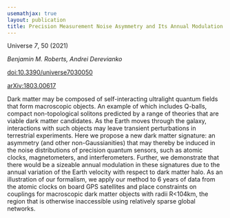```yaml
---
usemathjax: true
layout: publication
title: Precision Measurement Noise Asymmetry and Its Annual Modulation as a Dark Matter Signature
---
```


Universe *7*, 50 (2021)

_Benjamin M. Roberts, Andrei Derevianko_

[doi:10.3390/universe7030050](http://dx.doi.org/10.3390/universe7030050)

[arXiv:1803.00617](http://arxiv.org/abs/1803.00617)


Dark matter may be composed of self-interacting ultralight quantum fields that form macroscopic objects. An example of which includes Q-balls, compact non-topological solitons predicted by a range of theories that are viable dark matter candidates. As the Earth moves through the galaxy, interactions with such objects may leave transient perturbations in terrestrial experiments. Here we propose a new dark matter signature: an asymmetry (and other non-Gaussianities) that may thereby be induced in the noise distributions of precision quantum sensors, such as atomic clocks, magnetometers, and interferometers. Further, we demonstrate that there would be a sizeable annual modulation in these signatures due to the annual variation of the Earth velocity with respect to dark matter halo. As an illustration of our formalism, we apply our method to 6 years of data from the atomic clocks on board GPS satellites and place constraints on couplings for macroscopic dark matter objects with radii R<104km, the region that is otherwise inaccessible using relatively sparse global networks.

